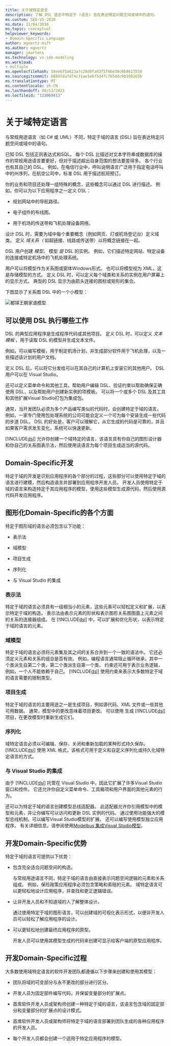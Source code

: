 ```yaml
---
title: 关于域特定语言
description: 了解 DSL 语言中特定于 (语言) 旨在表达特定问题空间或域中的语句。
ms.custom: SEO-VS-2020
ms.date: 11/04/2016
ms.topic: conceptual
helpviewer_keywords:
- Domain-Specific Language
author: mgoertz-msft
ms.author: mgoertz
manager: jmartens
ms.technology: vs-ide-modeling
ms.workload:
- multiple
ms.openlocfilehash: 54eeb75a623a7c20d0fad3f5f66e30c0b4617558
ms.sourcegitcommit: 68897da7d74c31ae1ebf5d47c7b5ddc9b108265b
ms.translationtype: MT
ms.contentlocale: zh-CN
ms.lasthandoff: 08/13/2021
ms.locfileid: "122069413"
---
```

# <a name="about-domain-specific-languages"></a>关于域特定语言

与常规用途语言（如 C# 或 UML）不同，特定于域的语言 (DSL) 旨在表达特定问题空间或域中的语句。

已知 DSL 包括正则表达式和SQL。 每个 DSL 比描述对文本字符串或数据库的操作的常规用途语言要更好，但对于描述超出自身范围的想法要差得多。 各个行业也有其自己的 DSL。 例如，在电信行业中，呼叫说明语言广泛用于指定电话呼叫中的州序列，在航空公司中，标准 DSL 用于描述航班预订。

你的业务和项目还处理一组特殊的概念，这些概念可以通过 DSL 进行描述。 例如，你可以为以下应用程序之一定义 DSL：

- 规划网站中的导航路径。

- 电子组件的布线图。

- 用于机场的传送带和飞机处理设备网络。

设计 DSL 时，需要为域中每个重要概念（例如网页、灯或机场登记台）定义域类。 定义 *域关系（* 如超链接、线路或传送带）以将概念链接在一起。

DSL 用户创建 *模型。* 模型 *是* DSL 的实例。 例如，它们描述特定网站、特定设备的连接或特定机场中的飞机处理系统。

用户可以将模型作为关系图或窗体Windows形式。 也可以将模型视为 XML，这是存储模型的方式。 定义 DSL 时，可以定义每个域类和关系的实例在用户屏幕上的显示方式。 典型的 DSL 显示为由箭头连接的图标或矩形的集合。

下图显示了关系图 DSL 中的一个小模型：

![都铎王朝家谱模型](../modeling/media/tudor_familytreemodel.png)

## <a name="what-you-can-do-with-dsls"></a>可以使用 DSL 执行哪些工作

DSL 的典型应用程序是生成程序代码或其他项目。 定义 DSL 时，可以定义 *文本模板* ，用于读取 DSL 的模型并生成文本文件。

例如，可以编写模板，用于制定机场计划，并生成部分软件用于飞机处理，以及一些描述该计划的用户文档。

定义 DSL 后，可以将它分发给可以在其自己的计算机上安装它的其他用户。 DSL 用户可以在 Visual Studio。

还可以定义菜单命令和其他工具，帮助用户编辑 DSL、验证约束以帮助确保正确使用 DSL，以及帮助用户创建新实例的项模板。 可以将一个或多个 DSL 及其工具和其他扩展Visual Studio打包为集成包。

通常，当开发团队必须为多个产品编写类似的代码时，会创建特定于域的语言。 例如，一家专门使用包处理系统的公司可能会定义一个可为每个安装生成一些代码的步道 DSL。 DSL 的好处是，客户可以理解它，从它生成的代码是可靠的，并且如果客户需求发生变化，系统可以快速更新。

[!INCLUDE[dsl](../modeling/includes/dsl_md.md)] 允许你创建一个域特定的语言，该语言具有你自己的图形设计器和你自己的关系图表示法，然后使用该语言为每个项目生成适当的源代码。

## <a name="domain-specific-development"></a>Domain-Specific开发

特定于域的开发是识别应用程序的各个部分的过程，这些部分可以使用特定于域的语言进行建模，然后构造语言并部署到应用程序开发人员。 开发人员使用特定于域的语言来构造特定于其应用程序的模型，使用这些模型生成源代码，然后使用源代码开发应用程序。

## <a name="aspects-of-graphical-domain-specific-development"></a>图形化Domain-Specific的各个方面

特定于图形域的语言必须包含以下功能：

- 表示法

- 域模型

- 项目生成

- 序列化

- 与 Visual Studio 的集成

### <a name="notation"></a>表示法

特定于域的语言必须具有一组相当小的元素，这些元素可以轻松定义和扩展，以表示特定于域的构造。 表示法由表示元素的形状和表示图形关系图图面上元素之间的关系的连接器组成。 在 [!INCLUDE[dsl](../modeling/includes/dsl_md.md)] 中，可以扩展和优化形状，以表示特定于域的语言的元素。

### <a name="domain-model"></a>域模型

特定于域的语言必须将元素集及其之间的关系合并到一个一致的语法中。 它还必须定义元素和关系的组合是否有效。 例如，编程语言通常阻止循环继承，其中一个类派生自第二个类，第二个类派生自第一个类。 约束还可用于表示业务逻辑，例如，一个人不能依赖于自己。 [!INCLUDE[dsl](../modeling/includes/dsl_md.md)] 使用约束来表示大多数特定于域的语言需要的限制类型。

### <a name="artifact-generation"></a>项目生成

特定于域的语言的主要用途之一是生成项目，例如源代码、XML 文件或一些其他可用数据。 通常，模型中的更改意味着项目更改。 可以使用 生成 [!INCLUDE[dsl](../modeling/includes/dsl_md.md)] 项目，在更改模型时重新生成它们。

### <a name="serialization"></a>序列化

域特定语言必须以可编辑、保存、关闭和重新加载的某种形式持久保存。 [!INCLUDE[dsl](../modeling/includes/dsl_md.md)] 使用 XML 格式，该格式可用于定义和自定义序列化或持久化域特定语言的方式。

### <a name="integration-with-visual-studio"></a>与 Visual Studio 的集成

由于 [!INCLUDE[dsl](../modeling/includes/dsl_md.md)] 托管在 Visual Studio 中，因此它扩展了许多Visual Studio窗口和控件。 它还允许你自定义菜单命令、工具箱项和用户界面的其他元素的行为。

还可以为特定于域的语言创建模型总线适配器。 此适配器允许你引用模型中的模型和元素，并让你编写可以访问和更新 DSL 实例的代码。 通过使用功能强大的模型总线机制，可以编写Visual Studio模型的扩展。 还可以编写使用模型独立应用程序。 有关详细信息，请参阅使用[Modelbus 集成Visual Studio模型](../modeling/integrating-models-by-using-visual-studio-modelbus.md)。

## <a name="benefits-of-domain-specific-development"></a>开发Domain-Specific优势

特定于域的语言可提供以下优势：

- 包含完全适合问题空间的构造。

     与常规用途语言不同，特定于域的语言由直接表示问题空间逻辑的元素和关系组成。 例如，保险政策应用程序必须包含策略和索赔的元素。 域特定语言可以更轻松地设计应用程序，并查找和更正逻辑错误。

- 让非开发人员和不知道域的人了解整体设计。

     通过使用特定于域的图形语言，可以创建域的可视化表示形式，以便非开发人员可以轻松了解应用程序的设计。

- 可以更轻松地创建最终应用程序的原型。

     开发人员可以使用其模型生成的代码来创建可显示给客户端的原型应用程序。

## <a name="the-process-of-domain-specific-development"></a>开发Domain-Specific过程

大多数使用域特定语言的软件开发团队都遵循以下步骤来创建和使用其模型：

- 团队将域的可变部分与永不更改的部分进行区分。

- 开发人员为固定部件编写代码，并保留变量部分的扩展点。

- 首席软件开发人员或架构师创建一种特定于域的语言，该语言包含域的固定部分和变量部分的扩展点的设计模式。

- 首席软件开发人员或架构师将特定于域的语言部署到团队生成的各种应用程序的开发人员。

- 每个开发人员都会创建一个适用于特定应用程序的模型。
